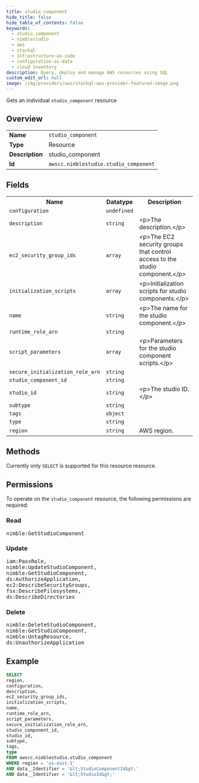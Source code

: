```yaml
---
title: studio_component
hide_title: false
hide_table_of_contents: false
keywords:
  - studio_component
  - nimblestudio
  - aws
  - stackql
  - infrastructure-as-code
  - configuration-as-data
  - cloud inventory
description: Query, deploy and manage AWS resources using SQL
custom_edit_url: null
image: /img/providers/aws/stackql-aws-provider-featured-image.png
---
```

Gets an individual <code>studio_component</code> resource

## Overview
<table><tbody>
<tr><td><b>Name</b></td><td><code>studio_component</code></td></tr>
<tr><td><b>Type</b></td><td>Resource</td></tr>
<tr><td><b>Description</b></td><td>studio_component</td></tr>
<tr><td><b>Id</b></td><td><code>awscc.nimblestudio.studio_component</code></td></tr>
</tbody></table>

## Fields
<table><tbody>
<tr><th>Name</th><th>Datatype</th><th>Description</th></tr>
<tr><td><code>configuration</code></td><td><code>undefined</code></td><td></td></tr>
<tr><td><code>description</code></td><td><code>string</code></td><td>&lt;p&gt;The description.&lt;&#x2F;p&gt;</td></tr>
<tr><td><code>ec2_security_group_ids</code></td><td><code>array</code></td><td>&lt;p&gt;The EC2 security groups that control access to the studio component.&lt;&#x2F;p&gt;</td></tr>
<tr><td><code>initialization_scripts</code></td><td><code>array</code></td><td>&lt;p&gt;Initialization scripts for studio components.&lt;&#x2F;p&gt;</td></tr>
<tr><td><code>name</code></td><td><code>string</code></td><td>&lt;p&gt;The name for the studio component.&lt;&#x2F;p&gt;</td></tr>
<tr><td><code>runtime_role_arn</code></td><td><code>string</code></td><td></td></tr>
<tr><td><code>script_parameters</code></td><td><code>array</code></td><td>&lt;p&gt;Parameters for the studio component scripts.&lt;&#x2F;p&gt;</td></tr>
<tr><td><code>secure_initialization_role_arn</code></td><td><code>string</code></td><td></td></tr>
<tr><td><code>studio_component_id</code></td><td><code>string</code></td><td></td></tr>
<tr><td><code>studio_id</code></td><td><code>string</code></td><td>&lt;p&gt;The studio ID. &lt;&#x2F;p&gt;</td></tr>
<tr><td><code>subtype</code></td><td><code>string</code></td><td></td></tr>
<tr><td><code>tags</code></td><td><code>object</code></td><td></td></tr>
<tr><td><code>type</code></td><td><code>string</code></td><td></td></tr>
<tr><td><code>region</code></td><td><code>string</code></td><td>AWS region.</td></tr>

</tbody></table>

## Methods
Currently only <code>SELECT</code> is supported for this resource resource.

## Permissions

To operate on the <code>studio_component</code> resource, the following permissions are required:

### Read
<pre>
nimble:GetStudioComponent</pre>

### Update
<pre>
iam:PassRole,
nimble:UpdateStudioComponent,
nimble:GetStudioComponent,
ds:AuthorizeApplication,
ec2:DescribeSecurityGroups,
fsx:DescribeFilesystems,
ds:DescribeDirectories</pre>

### Delete
<pre>
nimble:DeleteStudioComponent,
nimble:GetStudioComponent,
nimble:UntagResource,
ds:UnauthorizeApplication</pre>


## Example
```sql
SELECT
region,
configuration,
description,
ec2_security_group_ids,
initialization_scripts,
name,
runtime_role_arn,
script_parameters,
secure_initialization_role_arn,
studio_component_id,
studio_id,
subtype,
tags,
type
FROM awscc.nimblestudio.studio_component
WHERE region = 'us-east-1'
AND data__Identifier = '&lt;StudioComponentId&gt;'
AND data__Identifier = '&lt;StudioId&gt;'
```
